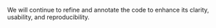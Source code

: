 We will continue to refine and annotate the code to enhance its clarity, usability, and reproducibility.
